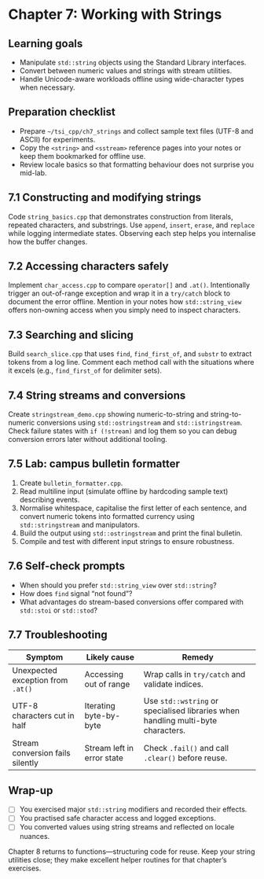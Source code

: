# Chapter 7: Working with Strings

## Learning goals

- Manipulate `std::string` objects using the Standard Library interfaces.
- Convert between numeric values and strings with stream utilities.
- Handle Unicode-aware workloads offline using wide-character types when necessary.

## Preparation checklist

- Prepare `~/tsi_cpp/ch7_strings` and collect sample text files (UTF-8 and ASCII) for experiments.
- Copy the `<string>` and `<sstream>` reference pages into your notes or keep them bookmarked for offline use.
- Review locale basics so that formatting behaviour does not surprise you mid-lab.

## 7.1 Constructing and modifying strings

Code `string_basics.cpp` that demonstrates construction from literals, repeated characters, and substrings. Use `append`, `insert`, `erase`, and `replace` while logging intermediate states. Observing each step helps you internalise how the buffer changes.

## 7.2 Accessing characters safely

Implement `char_access.cpp` to compare `operator[]` and `.at()`. Intentionally trigger an out-of-range exception and wrap it in a `try/catch` block to document the error offline. Mention in your notes how `std::string_view` offers non-owning access when you simply need to inspect characters.

## 7.3 Searching and slicing

Build `search_slice.cpp` that uses `find`, `find_first_of`, and `substr` to extract tokens from a log line. Comment each method call with the situations where it excels (e.g., `find_first_of` for delimiter sets).

## 7.4 String streams and conversions

Create `stringstream_demo.cpp` showing numeric-to-string and string-to-numeric conversions using `std::ostringstream` and `std::istringstream`. Check failure states with `if (!stream)` and log them so you can debug conversion errors later without additional tooling.

## 7.5 Lab: campus bulletin formatter

1. Create `bulletin_formatter.cpp`.
2. Read multiline input (simulate offline by hardcoding sample text) describing events.
3. Normalise whitespace, capitalise the first letter of each sentence, and convert numeric tokens into formatted currency using `std::stringstream` and manipulators.
4. Build the output using `std::ostringstream` and print the final bulletin.
5. Compile and test with different input strings to ensure robustness.

## 7.6 Self-check prompts

- When should you prefer `std::string_view` over `std::string`?
- How does `find` signal “not found”?
- What advantages do stream-based conversions offer compared with `std::stoi` or `std::stod`?

## 7.7 Troubleshooting

| Symptom | Likely cause | Remedy |
| --- | --- | --- |
| Unexpected exception from `.at()` | Accessing out of range | Wrap calls in `try/catch` and validate indices. |
| UTF-8 characters cut in half | Iterating byte-by-byte | Use `std::wstring` or specialised libraries when handling multi-byte characters. |
| Stream conversion fails silently | Stream left in error state | Check `.fail()` and call `.clear()` before reuse. |

## Wrap-up

- [ ] You exercised major `std::string` modifiers and recorded their effects.
- [ ] You practised safe character access and logged exceptions.
- [ ] You converted values using string streams and reflected on locale nuances.

Chapter 8 returns to functions—structuring code for reuse. Keep your string utilities close; they make excellent helper routines for that chapter’s exercises.
